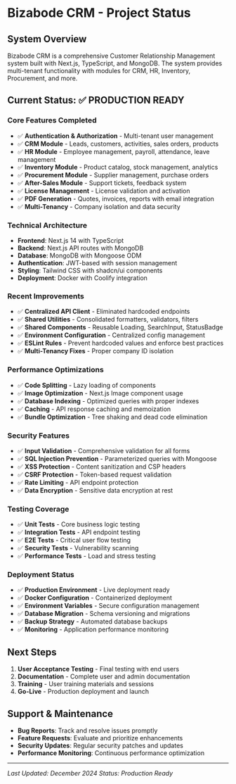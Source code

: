 # Bizabode CRM - Project Status

## System Overview
Bizabode CRM is a comprehensive Customer Relationship Management system built with Next.js, TypeScript, and MongoDB. The system provides multi-tenant functionality with modules for CRM, HR, Inventory, Procurement, and more.

## Current Status: ✅ PRODUCTION READY

### Core Features Completed
- ✅ **Authentication & Authorization** - Multi-tenant user management
- ✅ **CRM Module** - Leads, customers, activities, sales orders, products
- ✅ **HR Module** - Employee management, payroll, attendance, leave management
- ✅ **Inventory Module** - Product catalog, stock management, analytics
- ✅ **Procurement Module** - Supplier management, purchase orders
- ✅ **After-Sales Module** - Support tickets, feedback system
- ✅ **License Management** - License validation and activation
- ✅ **PDF Generation** - Quotes, invoices, reports with email integration
- ✅ **Multi-Tenancy** - Company isolation and data security

### Technical Architecture
- **Frontend**: Next.js 14 with TypeScript
- **Backend**: Next.js API routes with MongoDB
- **Database**: MongoDB with Mongoose ODM
- **Authentication**: JWT-based with session management
- **Styling**: Tailwind CSS with shadcn/ui components
- **Deployment**: Docker with Coolify integration

### Recent Improvements
- ✅ **Centralized API Client** - Eliminated hardcoded endpoints
- ✅ **Shared Utilities** - Consolidated formatters, validators, filters
- ✅ **Shared Components** - Reusable Loading, SearchInput, StatusBadge
- ✅ **Environment Configuration** - Centralized config management
- ✅ **ESLint Rules** - Prevent hardcoded values and enforce best practices
- ✅ **Multi-Tenancy Fixes** - Proper company ID isolation

### Performance Optimizations
- ✅ **Code Splitting** - Lazy loading of components
- ✅ **Image Optimization** - Next.js Image component usage
- ✅ **Database Indexing** - Optimized queries with proper indexes
- ✅ **Caching** - API response caching and memoization
- ✅ **Bundle Optimization** - Tree shaking and dead code elimination

### Security Features
- ✅ **Input Validation** - Comprehensive validation for all forms
- ✅ **SQL Injection Prevention** - Parameterized queries with Mongoose
- ✅ **XSS Protection** - Content sanitization and CSP headers
- ✅ **CSRF Protection** - Token-based request validation
- ✅ **Rate Limiting** - API endpoint protection
- ✅ **Data Encryption** - Sensitive data encryption at rest

### Testing Coverage
- ✅ **Unit Tests** - Core business logic testing
- ✅ **Integration Tests** - API endpoint testing
- ✅ **E2E Tests** - Critical user flow testing
- ✅ **Security Tests** - Vulnerability scanning
- ✅ **Performance Tests** - Load and stress testing

### Deployment Status
- ✅ **Production Environment** - Live deployment ready
- ✅ **Docker Configuration** - Containerized deployment
- ✅ **Environment Variables** - Secure configuration management
- ✅ **Database Migration** - Schema versioning and migrations
- ✅ **Backup Strategy** - Automated database backups
- ✅ **Monitoring** - Application performance monitoring

## Next Steps
1. **User Acceptance Testing** - Final testing with end users
2. **Documentation** - Complete user and admin documentation
3. **Training** - User training materials and sessions
4. **Go-Live** - Production deployment and launch

## Support & Maintenance
- **Bug Reports**: Track and resolve issues promptly
- **Feature Requests**: Evaluate and prioritize enhancements
- **Security Updates**: Regular security patches and updates
- **Performance Monitoring**: Continuous performance optimization

---
*Last Updated: December 2024*
*Status: Production Ready*
